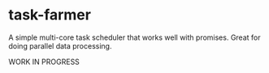 # task-farmer

A simple multi-core task scheduler that works well with promises. Great for doing parallel data processing.

WORK IN PROGRESS

